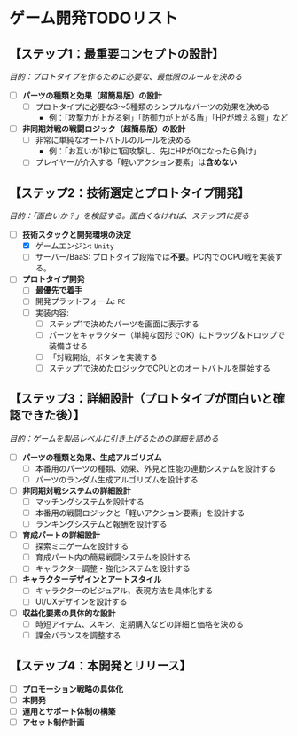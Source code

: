 # ゲーム開発TODOリスト

## 【ステップ1：最重要コンセプトの設計】
*目的：プロトタイプを作るために必要な、最低限のルールを決める*

- [ ] **パーツの種類と効果（超簡易版）の設計**
  - [ ] プロトタイプに必要な3〜5種類のシンプルなパーツの効果を決める
    - 例：「攻撃力が上がる剣」「防御力が上がる盾」「HPが増える鎧」など
- [ ] **非同期対戦の戦闘ロジック（超簡易版）の設計**
  - [ ] 非常に単純なオートバトルのルールを決める
    - 例：「お互いが1秒に1回攻撃し、先にHPが0になったら負け」
  - [ ] プレイヤーが介入する「軽いアクション要素」は**含めない**

## 【ステップ2：技術選定とプロトタイプ開発】
*目的：「面白いか？」を検証する。面白くなければ、ステップ1に戻る*

- [ ] **技術スタックと開発環境の決定**
  - [x] ゲームエンジン: `Unity`
  - [ ] サーバー/BaaS: プロトタイプ段階では**不要**。PC内でのCPU戦を実装する。
- [ ] **プロトタイプ開発**
  - [ ] **最優先で着手**
  - [ ] 開発プラットフォーム: `PC`
  - [ ] 実装内容:
    - [ ] ステップ1で決めたパーツを画面に表示する
    - [ ] パーツをキャラクター（単純な図形でOK）にドラッグ＆ドロップで装備させる
    - [ ] 「対戦開始」ボタンを実装する
    - [ ] ステップ1で決めたロジックでCPUとのオートバトルを開始する

## 【ステップ3：詳細設計（プロトタイプが面白いと確認できた後）】
*目的：ゲームを製品レベルに引き上げるための詳細を詰める*

- [ ] **パーツの種類と効果、生成アルゴリズム**
  - [ ] 本番用のパーツの種類、効果、外見と性能の連動システムを設計する
  - [ ] パーツのランダム生成アルゴリズムを設計する
- [ ] **非同期対戦システムの詳細設計**
  - [ ] マッチングシステムを設計する
  - [ ] 本番用の戦闘ロジックと「軽いアクション要素」を設計する
  - [ ] ランキングシステムと報酬を設計する
- [ ] **育成パートの詳細設計**
  - [ ] 探索ミニゲームを設計する
  - [ ] 育成パート内の簡易戦闘システムを設計する
  - [ ] キャラクター調整・強化システムを設計する
- [ ] **キャラクターデザインとアートスタイル**
  - [ ] キャラクターのビジュアル、表現方法を具体化する
  - [ ] UI/UXデザインを設計する
- [ ] **収益化要素の具体的な設計**
  - [ ] 時短アイテム、スキン、定期購入などの詳細と価格を決める
  - [ ] 課金バランスを調整する

## 【ステップ4：本開発とリリース】
- [ ] **プロモーション戦略の具体化**
- [ ] **本開発**
- [ ] **運用とサポート体制の構築**
- [ ] **アセット制作計画**
